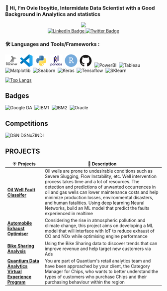 ### 👋 Hi, I’m Ovie Iboyitie, Intermidate Data Scientist with a Good Background in Analytics and statistics

<div id="header" align="center">
  <img src="https://media.giphy.com/media/M9gbBd9nbDrOTu1Mqx/giphy.gif" width="100"/>
</div>

<div id="badges" align="center">
  <a href="https://www.linkedin.com/in/victor-gilbert-ab1059229">
    <img src="https://img.shields.io/badge/LinkedIn-blue?style=for-the-badge&logo=linkedin&logoColor=white" alt="LinkedIn Badge"/>
  </a>
  <a href="https://twitter.com/victorxgilbert">
    <img src="https://img.shields.io/badge/Twitter-blue?style=for-the-badge&logo=twitter&logoColor=white" alt="Twitter Badge"/>
  </a>
  
</div>

### :hammer_and_wrench: Languages and Tools/Frameworks :
<div>
  
  <img src="https://github.com/devicons/devicon/blob/master/icons/microsoftsqlserver/microsoftsqlserver-plain-wordmark.svg" title="MS SqlServer" alt="MS SqlServer" width="40" height="40"/>&nbsp;
  <img src="https://github.com/devicons/devicon/blob/master/icons/vscode/vscode-original.svg" title="VSCode"  alt="VSCode" width="40" height="40"/>&nbsp;
  <img src="https://github.com/devicons/devicon/blob/master/icons/python/python-original.svg" title="Python" alt="Python" width="40" height="40"/>&nbsp;
  <img src="https://github.com/devicons/devicon/blob/master/icons/pandas/pandas-original-wordmark.svg" title="Pandas" alt="Pandas" width="40" height="40"/>&nbsp;
  <img src="https://github.com/devicons/devicon/blob/master/icons/rstudio/rstudio-original.svg" title="RStudio" alt="RStudio" width="40" height="40"/>&nbsp;
  <img src="https://github.com/devicons/devicon/blob/master/icons/github/github-original.svg" title="Github" alt="Github" width="40" height="40"/>&nbsp;
  <img src="https://www.inogic.com//assets/img/services/bg10.svg" title="PowerBI" alt="PowerBI" width="40" height="40"/>&nbsp;
  <img src="https://zappysys.com/blog/wp-content/uploads/2018/06/tableau-integration-logo.png" title="Tableau" alt="Tableau" width="40" height="40"/>&nbsp;
  <img src="https://matplotlib.org/stable/_images/sphx_glr_logos2_003.png" title="Matplotlib" alt="Matplotlib" width="200" height="40"/>&nbsp;
  <img src="https://seaborn.pydata.org/_images/logo-tall-lightbg.svg"  title="Seaborn" alt="Seaborn" width="40" height="40"/>&nbsp;
  <img src="https://upload.wikimedia.org/wikipedia/commons/thumb/a/ae/Keras_logo.svg/2048px-Keras_logo.svg.png" title="Keras" alt="Keras" width="40" height="40"/>&nbsp;
  <img src="https://upload.wikimedia.org/wikipedia/commons/thumb/2/2d/Tensorflow_logo.svg/1200px-Tensorflow_logo.svg.png" title="Tensorflow"  alt="Tensoflow" width="40" height="40"/>&nbsp;
  <img src="https://upload.wikimedia.org/wikipedia/commons/thumb/0/05/Scikit_learn_logo_small.svg/1280px-Scikit_learn_logo_small.svg.png" title="Sklearn" alt="SKlearn" width="70" height="40"/>
  
</div>

[![Top Langs](https://github-readme-stats.vercel.app/api/top-langs/?username=gilbertxvictor&layout=compact&theme=vision-friendly-dark)](https://github.com/anuraghazra/github-readme-stats)

## Badges 
<div>
  
  <img src="https://user-images.githubusercontent.com/98072583/198278069-94510cce-7816-42ff-97e7-a9f18cf441ae.png" title="Google DA" alt="Google DA" width="125" height="125"/>&nbsp;
<img src="https://user-images.githubusercontent.com/98072583/198280242-2a119aa5-602a-4ac3-b5d0-e93af06a55c8.png" title="IBM1" alt="IBM1" width="125" height="125"/>&nbsp;
<img src="https://user-images.githubusercontent.com/98072583/198280234-02a926f5-cffe-4216-a4c3-c977259ee06d.png" title="IBM2" alt="IBM2" width="125" height="125"/>&nbsp;
<img src="https://user-images.githubusercontent.com/98072583/198285920-2a851732-3cc7-4eff-b3c7-8d0db78fa666.png" title="Oracle" alt="Oracle" width="125" height="125"/>&nbsp;


## Competitions
  <img src="https://user-images.githubusercontent.com/98072583/198279685-548df1e8-e9e8-42fc-8fc4-673c7f6a8743.png" title="DSN" alt="DSN" width="125" height="150"/>  <a>DSNxZINDI<a/>

## PROJECTS
    
<table>
  <thead align="center">
    <tr border: none;>
      <td><b>☀️ Projects</b></td>
      <td><b>💬 Description</b></td>
    </tr>
  </thead>
  <tbody>
     <tr>
      <td><a href="https://github.com/gilbertxvictor/Classification-of-undesirable-events-in-oil-well-operation"><b>Oil Well Fault Classifer</b></a></td>
      <td>Oil wells are prone to undesirable conditions such as Severe Slugging, Flow Instability, etc. Well intervention process takes time and a lot of resources. The detection and predictions of unwanted occurrences in oil and gas wells can lower maintenance costs and help minimize production losses, environmental disasters, and human fatalities. Using deep learning Neural Networks, build an ML model that predict the faults experienced in realtime 
</td>
    </tr>
    <tr>
    <tr>
      <td><a href="https://github.com/gilbertxvictor/PREDICTIONS-OF-CO-NOx-EMISSION-FROM-AUTOMOBILES-TOWARDS-A-GREEN-ENVIRONMENT"><b>Automobile Exhaust Optimiser</b></a></td>
      <td>Considering the rise in atmospheric pollution and climate change, this project aims on developing a ML model that will interface with IoT to reduce exhaust of CO and NOx while optimising engine performance </td>
    </tr>
    <tr>
      <td><a href="https://github.com/gilbertxvictor/Portfolio"><b> Bike Sharing Analysis </b></a></td>
      <td>Using the Bike Sharing data to discover trends that can improve revenue and help target new customers via Ads</td>
    </tr>
    <tr>
      <td><a href="https://github.com/gilbertxvictor/Portfolio/tree/main/Quantium"><b>Quantium Data Analytics Virtual Experience Program</b></a></td>
      <td>You are part of Quantium's retail analytics team and have been approached by your client, the Category Manager for Chips, who wants to better understand the types of customers who purchase Chips and their purchasing behaviour within the region</td>
    </tr>
  </tbody>
</table>  

 




 

<!---
OvieIboyitie/OvieIboyitie is a ✨ special ✨ repository because its `README.md` (this file) appears on your GitHub profile.
You can click the Preview link to take a look at your changes.
--->

